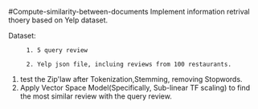 #Compute-similarity-between-documents
Implement information retrival thoery based on Yelp dataset.

Dataset:
       
         1. 5 query review
         
         2. Yelp json file, incluing reviews from 100 restaurants.

1. test the Zip'law after Tokenization,Stemming, removing Stopwords.
2. Apply Vector Space Model(Specifically, Sub-linear TF scaling) to find the most similar review with the query review.


